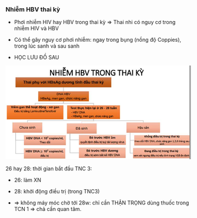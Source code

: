 ### Nhiễm HBV thai kỳ
  
- Phơi nhiễm HIV hay HBV trong thai kỳ => Thai nhi có nguy cơ trong nhiễm HIV và HBV
  
- Có thể gây nguy cơ phơi nhiễm: ngay trong bụng (nồng độ Coppies), trong lúc sanh và sau sanh
  
- HỌC LƯU ĐỒ SAU
  
![Nhiem HBV thai ki-1687335264814.jpeg](../../../200%20Files/image/image/Nhiem%20HBV%20thai%20ki-1687335264814.jpeg)
  

  
26 hay 28: thời gian bắt đầu TNC 3: 
  
- 26: làm XN
  
- 28: khởi động điều trị (trong TNC3)
  
- => không máy móc chờ tới 28w: chỉ cần THẬN TRỌNG dùng thuốc trong TCN 1 => chả cần quan tâm.